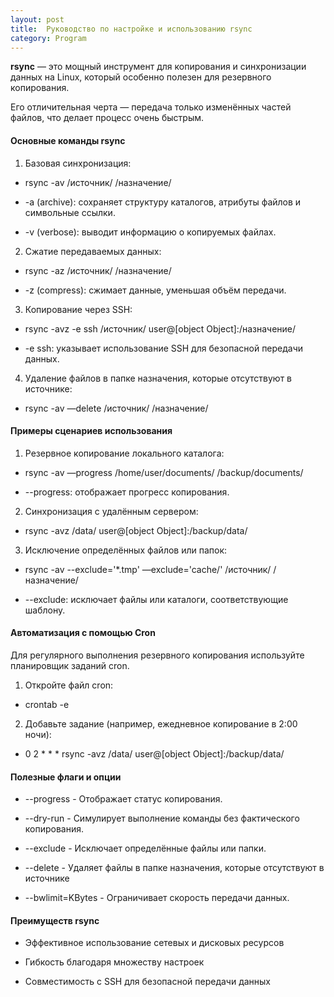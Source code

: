 ```yaml
---
layout: post
title:  Руководство по настройке и использованию rsync
category: Program
---
```


**rsync** — это мощный инструмент для копирования и синхронизации данных на Linux, который особенно полезен для резервного копирования. 

Его отличительная черта — передача только изменённых частей файлов, что делает процесс очень быстрым.

#### Основные команды rsync

1. Базовая синхронизация:

- rsync -av /источник/ /назначение/

- -a (archive): сохраняет структуру каталогов, атрибуты файлов и символьные ссылки.

- -v (verbose): выводит информацию о копируемых файлах.

2. Сжатие передаваемых данных:

- rsync -az /источник/ /назначение/

- -z (compress): сжимает данные, уменьшая объём передачи.

3. Копирование через SSH:

- rsync -avz -e ssh /источник/ user@[object Object]:/назначение/

- -e ssh: указывает использование SSH для безопасной передачи данных.

4. Удаление файлов в папке назначения, которые отсутствуют в источнике:

- rsync -av —delete /источник/ /назначение/

#### Примеры сценариев использования

1. Резервное копирование локального каталога:

- rsync -av —progress /home/user/documents/ /backup/documents/

- --progress: отображает прогресс копирования.

2. Синхронизация с удалённым сервером:

- rsync -avz /data/ user@[object Object]:/backup/data/

3. Исключение определённых файлов или папок:

- rsync -av --exclude='*.tmp' —exclude='cache/' /источник/ /назначение/

- --exclude: исключает файлы или каталоги, соответствующие шаблону.

#### Автоматизация с помощью Cron

Для регулярного выполнения резервного копирования используйте планировщик заданий cron.

1. Откройте файл cron:

- crontab -e

2. Добавьте задание (например, ежедневное копирование в 2:00 ночи):

- 0 2 * * * rsync -avz /data/ user@[object Object]:/backup/data/

#### Полезные флаги и опции

- --progress - Отображает статус копирования.

- --dry-run - Симулирует выполнение команды без 
фактического копирования.

- --exclude - Исключает определённые файлы или папки.

- --delete - Удаляет файлы в папке назначения, которые отсутствуют в источнике

- --bwlimit=KBytes - Ограничивает скорость передачи данных.

#### Преимуществ rsync

- Эффективное использование сетевых и дисковых ресурсов

- Гибкость благодаря множеству настроек

- Совместимость с SSH для безопасной передачи данных

